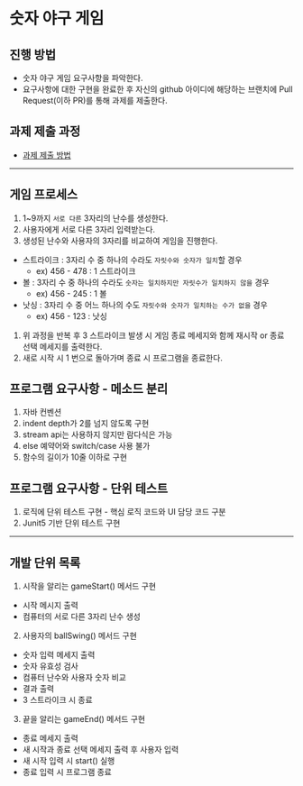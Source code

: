 # 숫자 야구 게임
## 진행 방법
* 숫자 야구 게임 요구사항을 파악한다.
* 요구사항에 대한 구현을 완료한 후 자신의 github 아이디에 해당하는 브랜치에 Pull Request(이하 PR)를 통해 과제를 제출한다.

## 과제 제출 과정
* [과제 제출 방법](https://github.com/next-step/nextstep-docs/tree/master/precourse)

---

## 게임 프로세스
1. 1~9까지 `서로 다른` 3자리의 난수를 생성한다.
1. 사용자에게 서로 다른 3자리 입력받는다.
1. 생성된 난수와 사용자의 3자리를 비교하여 게임을 진행한다.
  - 스트라이크 : 3자리 수 중 하나의 수라도 `자릿수와 숫자가 일치`할 경우
    - ex) 456 - 478 : 1 스트라이크
  - 볼 : 3자리 수 중 하나의 수라도 `숫자는 일치하지만 자릿수가 일치하지 않을` 경우
    - ex) 456 - 245 : 1 볼
  - 낫싱 : 3자리 수 중 어느 하나의 수도 `자릿수와 숫자가 일치하는 수가 없을` 경우
    - ex) 456 - 123 : 낫싱
1. 위 과정을 반복 후 3 스트라이크 발생 시 게임 종료 메세지와 함께 재시작 or 종료 선택 메세지를 출력한다.
1. 새로 시작 시 1 번으로 돌아가며 종료 시 프로그램을 종료한다.

## 프로그램 요구사항 - 메소드 분리
1. 자바 컨벤션
2. indent depth가 2를 넘지 않도록 구현
3. stream api는 사용하지 않지만 람다식은 가능
4. else 예약어와 switch/case 사용 불가
5. 함수의 길이가 10줄 이하로 구현

## 프로그램 요구사항 - 단위 테스트
1. 로직에 단위 테스트 구현 - 핵심 로직 코드와 UI 담당 코드 구분
2. Junit5 기반 단위 테스트 구현

---

## 개발 단위 목록
1. 시작을 알리는 gameStart() 메서드 구현
  - 시작 메시지 출력
  - 컴퓨터의 서로 다른 3자리 난수 생성
2. 사용자의 ballSwing() 메서드 구현
  - 숫자 입력 메세지 출력
  - 숫자 유효성 검사
  - 컴퓨터 난수와 사용자 숫자 비교
  - 결과 출력
  - 3 스트라이크 시 종료
3. 끝을 알리는 gameEnd() 메서드 구현
  - 종료 메세지 출력
  - 새 시작과 종료 선택 메세지 출력 후 사용자 입력
  - 새 시작 입력 시 start() 실행
  - 종료 입력 시 프로그램 종료
